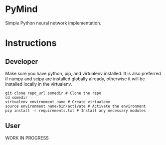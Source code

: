 PyMind
======

Simple Python neural network implementation.

Instructions
============
Developer
--------
Make sure you have python, pip, and virtualenv installed. It is also
preferred if numpy and scipy are installed globally already, otherwise it
will be installed locally in the virtualenv.

    git clone repo_url somedir # Clone the repo
    cd somedir
    virtualenv environment_name # Create virtualenv
    source environment name/bin/activate # Activate the environment
    pip install -r requirements.txt # Install any necessary modules

User
---
WORK IN PROGRESS

